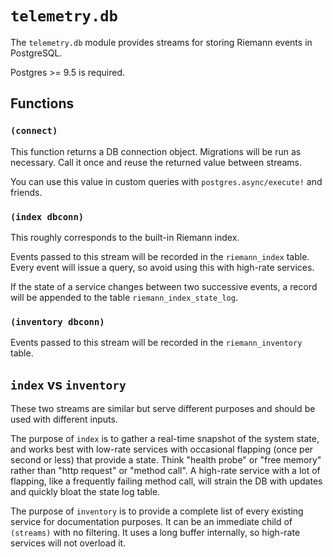 # `telemetry.db`

The `telemetry.db` module provides streams for storing Riemann events in PostgreSQL.

Postgres >= 9.5 is required.

## Functions

### `(connect)`

This function returns a DB connection object. Migrations will be run as necessary. Call it once and reuse the returned value between streams.

You can use this value in custom queries with `postgres.async/execute!` and friends.

### `(index dbconn)`

This roughly corresponds to the built-in Riemann index.

Events passed to this stream will be recorded in the `riemann_index` table. Every event will issue a query, so avoid using this with high-rate services.

If the state of a service changes between two successive events, a record will be appended to the table `riemann_index_state_log`.

### `(inventory dbconn)`

Events passed to this stream will be recorded in the `riemann_inventory` table.

## `index` vs `inventory`

These two streams are similar but serve different purposes and should be used with different inputs.

The purpose of `index` is to gather a real-time snapshot of the system state, and works best with low-rate services with occasional flapping (once per second or less) that provide a state. Think "health probe" or "free memory" rather than "http request" or "method call". A high-rate service with a lot of flapping, like a frequently failing method call, will strain the DB with updates and quickly bloat the state log table.

The purpose of `inventory` is to provide a complete list of every existing service for documentation purposes. It can be an immediate child of `(streams)` with no filtering. It uses a long buffer internally, so high-rate services will not overload it.
